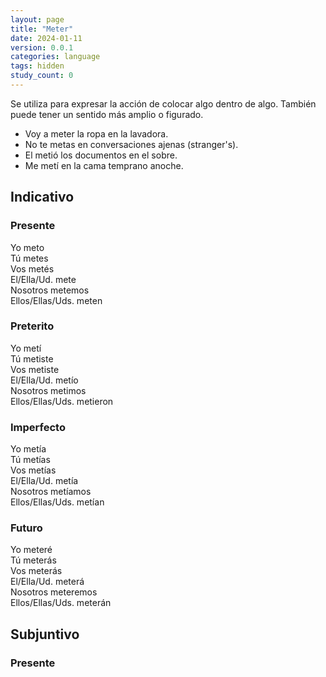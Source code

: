 ```yaml
---
layout: page
title: "Meter"
date: 2024-01-11
version: 0.0.1
categories: language
tags: hidden
study_count: 0
---
```


Se utiliza para expresar la acción de colocar algo
dentro de algo. También puede tener un sentido
más amplio o figurado.

- Voy a meter la ropa en la lavadora.
- No te metas en conversaciones ajenas (stranger's).
- El metió los documentos en el sobre.
- Me metí en la cama temprano anoche.

## Indicativo

### Presente

Yo meto  
Tú metes  
Vos metés  
El/Ella/Ud. mete  
Nosotros metemos  
Ellos/Ellas/Uds. meten

### Preterito

Yo metí  
Tú metiste  
Vos metiste  
El/Ella/Ud. metío  
Nosotros metimos  
Ellos/Ellas/Uds. metieron

### Imperfecto

Yo metía  
Tú metías  
Vos metías  
El/Ella/Ud. metía  
Nosotros metíamos  
Ellos/Ellas/Uds. metían

### Futuro

Yo meteré  
Tú meterás  
Vos meterás  
El/Ella/Ud. meterá  
Nosotros meteremos  
Ellos/Ellas/Uds. meterán

## Subjuntivo

### Presente

